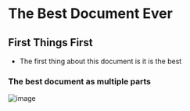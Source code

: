 # The Best Document Ever
## First Things First
- The first thing about this document is it is the best
### The best document as multiple parts
![image](https://github.com/JanetTay/skills-communicate-using-markdown/assets/39925862/5eea3178-e508-4261-a7a9-fedc4d5183b4)
